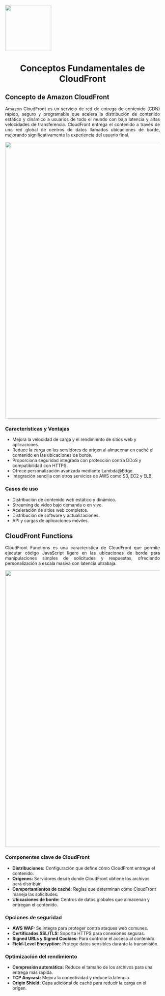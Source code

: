 <p align="left">
  <img src="https://semanadelcannabis.cayetano.edu.pe/assets/img/logo-upch.png" width="150">
  <h1 align="center">Conceptos Fundamentales de CloudFront</h1>
</p>

## Concepto de Amazon CloudFront
<p align="justify">Amazon CloudFront es un servicio de red de entrega de contenido (CDN) rápido, seguro y programable que acelera la distribución de contenido estático y dinámico a usuarios de todo el mundo con baja latencia y altas velocidades de transferencia. CloudFront entrega el contenido a través de una red global de centros de datos llamados ubicaciones de borde, mejorando significativamente la experiencia del usuario final.</p>
<p align= "center">
  <img src="https://github.com/EdwinJaraOFC/AWS-Cloud-Project/assets/73445717/0c5876cd-ff9f-446c-903f-4e02ec1d4c60" width="900">
</p>

### Características y Ventajas
- Mejora la velocidad de carga y el rendimiento de sitios web y aplicaciones.
- Reduce la carga en los servidores de origen al almacenar en caché el contenido en las ubicaciones de borde.
- Proporciona seguridad integrada con protección contra DDoS y compatibilidad con HTTPS.
- Ofrece personalización avanzada mediante Lambda@Edge.
- Integración sencilla con otros servicios de AWS como S3, EC2 y ELB.

### Casos de uso
- Distribución de contenido web estático y dinámico.
- Streaming de video bajo demanda o en vivo.
- Aceleración de sitios web completos.
- Distribución de software y actualizaciones.
- API y cargas de aplicaciones móviles.

## CloudFront Functions
<p align="justify">CloudFront Functions es una característica de CloudFront que permite ejecutar código JavaScript ligero en las ubicaciones de borde para manipulaciones simples de solicitudes y respuestas, ofreciendo personalización a escala masiva con latencia ultrabaja.</p>
<p align= "center">
  <img src="https://github.com/EdwinJaraOFC/AWS-Cloud-Project/assets/73445717/12d628ba-a650-4493-ae2c-49f6333c9783" width="900">
</p>

### Componentes clave de CloudFront
- **Distribuciones:** Configuración que define cómo CloudFront entrega el contenido.
- **Orígenes:** Servidores desde donde CloudFront obtiene los archivos para distribuir.
- **Comportamientos de caché:** Reglas que determinan cómo CloudFront maneja las solicitudes.
- **Ubicaciones de borde:** Centros de datos globales que almacenan y entregan el contenido.

### Opciones de seguridad
- **AWS WAF:** Se integra para proteger contra ataques web comunes.
- **Certificados SSL/TLS:** Soporta HTTPS para conexiones seguras.
- **Signed URLs y Signed Cookies:** Para controlar el acceso al contenido.
- **Field-Level Encryption:** Protege datos sensibles durante la transmisión.

### Optimización del rendimiento
- **Compresión automática:** Reduce el tamaño de los archivos para una entrega más rápida.
- **TCP Anycast:** Mejora la conectividad y reduce la latencia.
- **Origin Shield:** Capa adicional de caché para reducir la carga en el origen.
